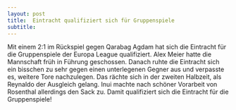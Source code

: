 ```yaml
---
layout: post
title:  Eintracht qualifiziert sich für Gruppenspiele
subtitle:  
---
```


Mit einem 2:1 im Rückspiel gegen Qarabag Agdam hat sich die Eintracht für die Gruppenspiele der Europa League qualifiziert. Alex Meier hatte die Mannschaft früh in Führung geschossen. Danach ruhte die Eintracht sich ein bisschen zu sehr gegen einen unterlegenen Gegner aus und verpasste es, weitere Tore nachzulegen. Das rächte sich in der zweiten Halbzeit, als Reynaldo der Ausgleich gelang. Inui machte nach schöner Vorarbeit von Rosenthal allerdings den Sack zu. Damit qualifiziert sich die Eintracht für die Gruppenspiele!



